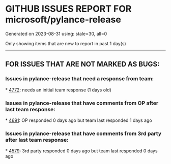 
# GITHUB ISSUES REPORT FOR microsoft/pylance-release


Generated on 2023-08-31 using: stale=30, all=0


Only showing items that are new to report in past 1 day(s)


---

## FOR ISSUES THAT ARE NOT MARKED AS BUGS:


### Issues in pylance-release that need a response from team:


\* [4772](https://github.com/microsoft/pylance-release/issues/4772 "Type is not inferred properly in PyQt5 (Type is Unknown)"): needs an initial team response (1 days old)

### Issues in pylance-release that have comments from OP after last team response:


\* [4691](https://github.com/microsoft/pylance-release/issues/4691 "Support for declaring classes in try/except"): OP responded 0 days ago but team last responded 1 days ago

### Issues in pylance-release that have comments from 3rd party after last team response:


\* [4579](https://github.com/microsoft/pylance-release/issues/4579 "How do we change the locale in Pylance's error message?"): 3rd party responded 0 days ago but team last responded 0 days ago

